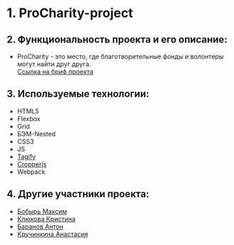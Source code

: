 # 1. ProCharity-project
## 2. Функциональность проекта и его описание:
   * ProCharity - это место, где благотворительные фонды и волонтеры могут найти друг друга. <br>
<a href="https://www.notion.so/Procharity-21-f24c880905844ce883efd18a0f39472d">Ссылка на бриф проекта</a> 
## 3. Используемые технологии: 
   * HTML5
   * Flexbox
   * Grid
   * БЭМ-Nested
   * CSS3
   * JS
   * <a href="https://github.com/yairEO/tagify">Tagify</a>
   * <a href="https://www.npmjs.com/package/cropperjs">Cropperjs</a>
   * Webpack
   
## 4. Другие участники проекта: 
   * <a href="https://github.com/Falor89">Бобырь Максим</a>
   * <a href="https://github.com/KlyukovaK">Клюкова Кристина</a>
   * <a href="https://github.com/Kukus89">Баранов Антон</a>
   * <a href="https://github.com/a-kina00">Кручинкина Анастасия</a>
